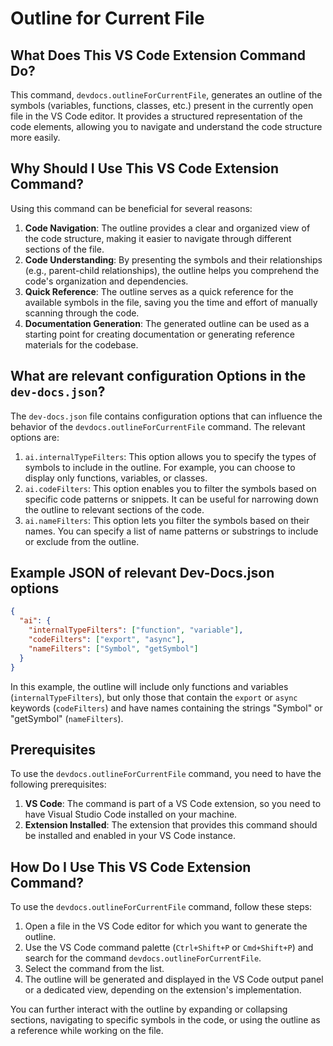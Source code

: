 # Outline for Current File

## What Does This VS Code Extension Command Do?

This command, `devdocs.outlineForCurrentFile`, generates an outline of the symbols (variables, functions, classes, etc.) present in the currently open file in the VS Code editor. It provides a structured representation of the code elements, allowing you to navigate and understand the code structure more easily.

## Why Should I Use This VS Code Extension Command?

Using this command can be beneficial for several reasons:

1. **Code Navigation**: The outline provides a clear and organized view of the code structure, making it easier to navigate through different sections of the file.
2. **Code Understanding**: By presenting the symbols and their relationships (e.g., parent-child relationships), the outline helps you comprehend the code's organization and dependencies.
3. **Quick Reference**: The outline serves as a quick reference for the available symbols in the file, saving you the time and effort of manually scanning through the code.
4. **Documentation Generation**: The generated outline can be used as a starting point for creating documentation or generating reference materials for the codebase.

## What are relevant configuration Options in the `dev-docs.json`?

The `dev-docs.json` file contains configuration options that can influence the behavior of the `devdocs.outlineForCurrentFile` command. The relevant options are:

1. `ai.internalTypeFilters`: This option allows you to specify the types of symbols to include in the outline. For example, you can choose to display only functions, variables, or classes.
2. `ai.codeFilters`: This option enables you to filter the symbols based on specific code patterns or snippets. It can be useful for narrowing down the outline to relevant sections of the code.
3. `ai.nameFilters`: This option lets you filter the symbols based on their names. You can specify a list of name patterns or substrings to include or exclude from the outline.

## Example JSON of relevant Dev-Docs.json options

```json
{
  "ai": {
    "internalTypeFilters": ["function", "variable"],
    "codeFilters": ["export", "async"],
    "nameFilters": ["Symbol", "getSymbol"]
  }
}
```

In this example, the outline will include only functions and variables (`internalTypeFilters`), but only those that contain the `export` or `async` keywords (`codeFilters`) and have names containing the strings "Symbol" or "getSymbol" (`nameFilters`).

## Prerequisites

To use the `devdocs.outlineForCurrentFile` command, you need to have the following prerequisites:

1. **VS Code**: The command is part of a VS Code extension, so you need to have Visual Studio Code installed on your machine.
2. **Extension Installed**: The extension that provides this command should be installed and enabled in your VS Code instance.

## How Do I Use This VS Code Extension Command?

To use the `devdocs.outlineForCurrentFile` command, follow these steps:

1. Open a file in the VS Code editor for which you want to generate the outline.
2. Use the VS Code command palette (`Ctrl+Shift+P` or `Cmd+Shift+P`) and search for the command `devdocs.outlineForCurrentFile`.
3. Select the command from the list.
4. The outline will be generated and displayed in the VS Code output panel or a dedicated view, depending on the extension's implementation.

You can further interact with the outline by expanding or collapsing sections, navigating to specific symbols in the code, or using the outline as a reference while working on the file.
  
  